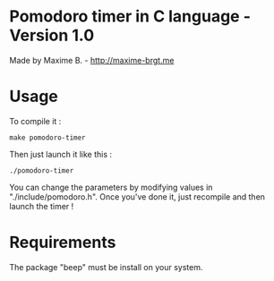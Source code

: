 # Pomodoro timer in C language - Version 1.0
Made by Maxime B. - http://maxime-brgt.me
# Usage
To compile it :
```
make pomodoro-timer
```
Then just launch it like this :
```
./pomodoro-timer
```
You can change the parameters by modifying values in "./include/pomodoro.h".
Once you've done it, just recompile and then launch the timer !
# Requirements
The package "beep" must be install on your system.